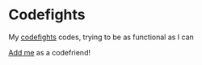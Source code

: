 # Codefights
My [codefights](https://codefights.com/) codes, trying to be as functional as I can

[Add me](https://codefights.com/signup/kZe5GrCEALdLzhuNs/main) as a codefriend!
